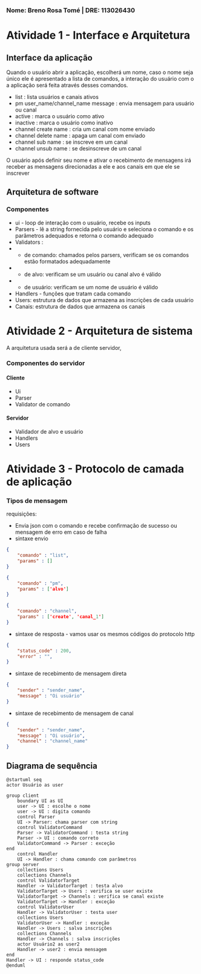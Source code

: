 ### Nome: Breno Rosa Tomé | DRE: 113026430

# Atividade 1 - Interface e Arquitetura

## Interface da aplicação

Quando o usuário abrir a aplicação, escolherá um nome, caso o nome seja único ele é apresentado a lista de comandos, a interação do usuário com o a aplicação será feita através desses comandos.

- list : lista usuários e canais ativos
- pm user_name/channel_name message : envia mensagem para usuário ou canal
- active : marca o usuário como ativo
- inactive : marca o usuário como inativo
- channel create name : cria um canal com nome enviado
- channel delete name : apaga um canal com enviado
- channel sub name : se inscreve em um canal
- channel unsub name : se desinscreve de um canal

O usuário após definir seu nome e ativar o recebimento de mensagens irá receber as mensagens direcionadas a ele e aos canais em que ele se inscrever


## Arquitetura de software

### Componentes

- ui - loop de interação com o usuário, recebe os inputs
- Parsers - lê a string fornecida pelo usuário e seleciona o comando e os parâmetros adequados e retorna o comando adequado
- Validators :
- - de comando: chamados pelos parsers, verificam se os comandos estão formatados adequadamente
- - de alvo: verificam se um usuário ou canal alvo é válido
- - de usuário: verificam se um nome de usuário é válido
- Handlers - funções que tratam cada comando
- Users: estrutura de dados que armazena as inscrições de cada usuário
- Canais: estrutura de dados que armazena os canais

# Atividade 2 - Arquitetura de sistema

A arquitetura usada será a de cliente servidor, 

### Componentes do servidor
#### Cliente
- Ui
- Parser
- Validator de comando

#### Servidor
- Validador de alvo e usuário
- Handlers
- Users

# Atividade 3 - Protocolo de camada de aplicação

### Tipos de mensagem
requisições:
- Envia json com o comando e recebe confirmação de sucesso ou mensagem de erro em caso de falha
- sintaxe envio
```json
{
    "comando" : "list",
    "params" : []
}
```
```json
{
    "comando" : "pm",
    "params" : ['alvo']
}
```
```json
{
    "comando" : "channel",
    "params" : ['create', 'canal_1']
}
```
- sintaxe de resposta - vamos usar os mesmos códigos do protocolo http
```json
{
    "status_code" : 200,
    "error" : "",
}
```
- sintaxe de recebimento de mensagem direta
```json
{
    "sender" : "sender_name",
    "message" : "Oi usuário"
}
```
- sintaxe de recebimento de mensagem de canal
```json
{
    "sender" : "sender_name",
    "message" : "Oi usuário",
    "channel" : "channel_name"
}
```



## Diagrama de sequência
```puml
@startuml seq
actor Usuário as user

group client
    boundary UI as UI
    user -> UI : escolhe o nome
    user -> UI : digita comando
    control Parser
    UI -> Parser: chama parser com string
    control ValidatorCommand
    Parser -> ValidatorCommand : testa string 
    Parser -> UI : comando correto 
    ValidatorCommand -> Parser : exceção
end
    control Handler
    UI -> Handler : chama comando com parâmetros
group server
    collections Users
    collections Channels
    control ValidatorTarget
    Handler -> ValidatorTarget : testa alvo
    ValidatorTarget -> Users : verifica se user existe
    ValidatorTarget -> Channels : verifica se canal existe
    ValidatorTarget -> Handler : exceção
    control ValidatorUser
    Handler -> ValidatorUser : testa user
    collections Users
    ValidatorUser -> Handler : exceção
    Handler -> Users : salva inscrições
    collections Channels
    Handler -> Channels : salva inscrições
    actor Usuário2 as user2
    Handler -> user2 : envia mensagem
end
Handler -> UI : responde status_code
@enduml
```